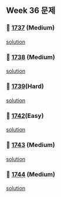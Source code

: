 ## Week 36 문제
### 👀 [1737](https://leetcode.com/problemset/all/?search=1737&page=1) (Medium)
####
[solution]()
####
### 👀 [1738](https://leetcode.com/problemset/all/?search=1738&page=1) (Medium)
####
[solution]()
####
### 👀 [1739](https://leetcode.com/problemset/all/?search=1739&page=1)(Hard)
####
[solution]()
####
### 👀 [1742](https://leetcode.com/problemset/all/?search=1742&page=1)(Easy)
####
[solution]()
####
### 👀 [1743](https://leetcode.com/problemset/all/?search=1743&page=1) (Medium)
####
[solution]()
####
### 👀 [1744](https://leetcode.com/problemset/all/?search=1744&page=1) (Medium)
####
[solution]()
####
